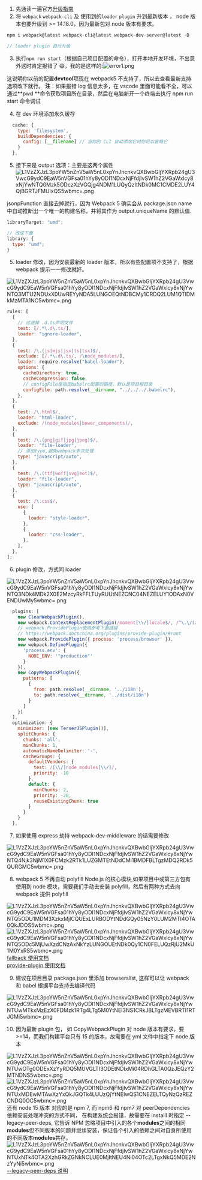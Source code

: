 1.  先通读一遍官方[升级指南](https://webpack.docschina.org/migrate/5/)
1.  将 `webpack` `webpack-cli` 及 使用到的`loader` `plugin` 升到最新版本 ， node 版本也要升级到 >= 14.18.0，因为最新包对 node 版本有要求。

```javascript
npm i webpack@latest webpack-cli@latest webpack-dev-server@latest -D

// loader plugin 自行升级
```

3. 执行`npm run start`（根据自己项目配置的命令），打开本地开发环境，不出意外这时肯定报错了 😄，我的是这样的:![error1.png](https://cdn.nlark.com/yuque/0/2022/png/21485166/1660543319444-c2b1fdab-8ace-4eb1-af21-8329d32a8601.png#clientId=ub5020688-45dd-4&crop=0&crop=0&crop=1&crop=1&from=ui&id=u63e4ad5a&margin=%5Bobject%20Object%5D&name=error1.png&originHeight=1324&originWidth=3820&originalType=binary&ratio=1&rotation=0&showTitle=false&size=454043&status=done&style=none&taskId=ucf9275a2-4fc6-49da-8331-111ef884573&title=)

这说明你以前的配置**devtool**项现在 webpack5 不支持了，所以去查看最新支持选项改下就行。
**注**：如果报错 log 信息太多，在 vscode 里面可能看不全，可以通过**pwd **命令获取项目所在目录，然后在电脑新开一个终端去执行 npm run start 命令调试

4. 在 dev 环境添加永久缓存

```javascript
  cache: {
    type: 'filesystem',
    buildDependencies: {
      config: [__filename] // 当你的 CLI 自动添加它时你可以省略它
    }
  },
```

5. 接下来是 output 选项：主要是这两个属性![L1VzZXJzL3poYW5nZnV5aW5nL0xpYnJhcnkvQXBwbGljYXRpb24gU3VwcG9ydC9EaW5nVGFsa01hYy8yODI1NDcxNjFfdjIvSW1hZ2VGaWxlcy8xNjYwNTQ0Mzk5ODczXzVGQjg4NDM1LUQyQzItNDk0MC1CMDE2LUY4QjBGRTJFMUIxQS5wbmc=.png](https://cdn.nlark.com/yuque/0/2022/png/21485166/1660545444300-d497fc3d-f356-4bb3-bf3b-f4c65141a399.png#clientId=ub5020688-45dd-4&crop=0&crop=0&crop=1&crop=1&from=ui&id=u5db23ba0&margin=%5Bobject%20Object%5D&name=L1VzZXJzL3poYW5nZnV5aW5nL0xpYnJhcnkvQXBwbGljYXRpb24gU3VwcG9ydC9EaW5nVGFsa01hYy8yODI1NDcxNjFfdjIvSW1hZ2VGaWxlcy8xNjYwNTQ0Mzk5ODczXzVGQjg4NDM1LUQyQzItNDk0MC1CMDE2LUY4QjBGRTJFMUIxQS5wbmc%3D.png&originHeight=708&originWidth=1230&originalType=binary&ratio=1&rotation=0&showTitle=false&size=118532&status=done&style=none&taskId=u2cdc00b4-ee4f-4a78-bff3-9cabc1d322f&title=)

jsonpFunction 直接去掉就行，因为 Webpack 5 确实会从 package.json name 中自动推断出一个唯一的构建名称，并将其作为 output.uniqueName 的默认值.

```javascript
libraryTarget: "umd";

// 改成下面
library: {
  type: "umd";
}
```

5. loader 修改，因为安装最新的 loader 版本，所以有些配置项不支持了，根据 webpack 提示一一修改就好。

![L1VzZXJzL3poYW5nZnV5aW5nL0xpYnJhcnkvQXBwbGljYXRpb24gU3VwcG9ydC9EaW5nVGFsa01hYy8yODI1NDcxNjFfdjIvSW1hZ2VGaWxlcy8xNjYwNTQ3MTU2NDUxX0UwREYyNDA5LUNGOEQtNDBCMy1CRDQ2LUM1QTlDMkMzMTA1NC5wbmc=.png](https://cdn.nlark.com/yuque/0/2022/png/21485166/1660547176231-6d7cf090-fde0-4fc1-91b3-b092cd966f8c.png#clientId=ub5020688-45dd-4&crop=0&crop=0&crop=1&crop=1&from=ui&id=u2461a252&margin=%5Bobject%20Object%5D&name=L1VzZXJzL3poYW5nZnV5aW5nL0xpYnJhcnkvQXBwbGljYXRpb24gU3VwcG9ydC9EaW5nVGFsa01hYy8yODI1NDcxNjFfdjIvSW1hZ2VGaWxlcy8xNjYwNTQ3MTU2NDUxX0UwREYyNDA5LUNGOEQtNDBCMy1CRDQ2LUM1QTlDMkMzMTA1NC5wbmc%3D.png&originHeight=1594&originWidth=1742&originalType=binary&ratio=1&rotation=0&showTitle=false&size=253229&status=done&style=none&taskId=u4398aada-2104-499d-8a09-651cb26372f&title=)

```javascript
rules: [
  {
    // 过滤掉 .d.ts声明文件
    test: [/.*\.d\.ts/],
    loader: "ignore-loader",
  },
  {
    test: /\.(js|mjs|jsx|ts|tsx)$/,
    exclude: [/.*\.d\.ts/, /\node_modules/],
    loader: require.resolve("babel-loader"),
    options: {
      cacheDirectory: true,
      cacheCompression: false,
      // configFile是指定babelrc配置的路径，默认是项目根目录
      configFile: path.resolve(__dirname, "../../../.babelrc"),
    },
  },
  {
    test: /\.html$/,
    loader: "html-loader",
    exclude: /(node_modules|bower_components)/,
  },
  {
    test: /\.(png|gif|jpg|jpeg)$/,
    loader: "file-loader",
    // 添加type,避免webpack多次处理
    type: "javascript/auto",
  },
  {
    test: /\.(ttf|woff|svg|eot)$/,
    loader: "file-loader",
    type: "javascript/auto",
  },
  {
    test: /\.css$/,
    use: [
      {
        loader: "style-loader",
      },
      {
        loader: "css-loader",
      },
    ],
  },
];
```

6. plugin 修改，方式同 loader

![L1VzZXJzL3poYW5nZnV5aW5nL0xpYnJhcnkvQXBwbGljYXRpb24gU3VwcG9ydC9EaW5nVGFsa01hYy8yODI1NDcxNjFfdjIvSW1hZ2VGaWxlcy8xNjYwNTQ3NDk4MDk2X0E2MzcyRkFFLTUyRUUtNEZCNC04NEZELUY1ODAxN0VENDUwMy5wbmc=.png](https://cdn.nlark.com/yuque/0/2022/png/21485166/1660547569658-456109cb-72df-4fe4-887b-fc7ce5789c09.png#clientId=ub5020688-45dd-4&crop=0&crop=0&crop=1&crop=1&from=ui&id=u737327fc&margin=%5Bobject%20Object%5D&name=L1VzZXJzL3poYW5nZnV5aW5nL0xpYnJhcnkvQXBwbGljYXRpb24gU3VwcG9ydC9EaW5nVGFsa01hYy8yODI1NDcxNjFfdjIvSW1hZ2VGaWxlcy8xNjYwNTQ3NDk4MDk2X0E2MzcyRkFFLTUyRUUtNEZCNC04NEZELUY1ODAxN0VENDUwMy5wbmc%3D.png&originHeight=1994&originWidth=2216&originalType=binary&ratio=1&rotation=0&showTitle=false&size=365081&status=done&style=none&taskId=u0d8ee5ee-00d0-4aa8-b69b-9fe060f3fa5&title=)

```javascript
  plugins: [
    new CleanWebpackPlugin(),
    new webpack.ContextReplacementPlugin(/moment[\\/]locale$/, /^\.\/(zh-cn)$/),
    // webpack.ProvidePlugin使用参考下面链接
    // https://webpack.docschina.org/plugins/provide-plugin/#root
    new webpack.ProvidePlugin({ process: 'process/browser' }),
    new webpack.DefinePlugin({
      'process.env': {
        NODE_ENV: '"production"'
      }
    }),
    new CopyWebpackPlugin({
      patterns: [
        {
          from: path.resolve(__dirname, '../i18n'),
          to: path.resolve(__dirname, '../dist/i18n')
        }
      ]
    })
  ],
  optimization: {
    minimizer: [new TerserJSPlugin()],
    splitChunks: {
      chunks: 'all',
      minChunks: 1,
      automaticNameDelimiter: '-',
      cacheGroups: {
        defaultVendors: {
          test: /[\\/]node_modules[\\/]/,
          priority: -10
        },
        default: {
          minChunks: 2,
          priority: -20,
          reuseExistingChunk: true
        }
      }
    }
  },
```

7. 如果使用 express 劫持 webpack-dev-middleware 的话需要修改

![L1VzZXJzL3poYW5nZnV5aW5nL0xpYnJhcnkvQXBwbGljYXRpb24gU3VwcG9ydC9EaW5nVGFsa01hYy8yODI1NDcxNjFfdjIvSW1hZ2VGaWxlcy8xNjYwNTQ4Njk3NjM1X0FCMzk2RTk1LUZGMTEtNDdCMi1BMDFBLTgzMDQ2RDk5QURGMC5wbmc=.png](https://cdn.nlark.com/yuque/0/2022/png/21485166/1660548849337-7d4052f0-ad8e-4a2c-8dd3-847e1f2d5e90.png#clientId=ub5020688-45dd-4&crop=0&crop=0&crop=1&crop=1&from=ui&id=u786c9edd&margin=%5Bobject%20Object%5D&name=L1VzZXJzL3poYW5nZnV5aW5nL0xpYnJhcnkvQXBwbGljYXRpb24gU3VwcG9ydC9EaW5nVGFsa01hYy8yODI1NDcxNjFfdjIvSW1hZ2VGaWxlcy8xNjYwNTQ4Njk3NjM1X0FCMzk2RTk1LUZGMTEtNDdCMi1BMDFBLTgzMDQ2RDk5QURGMC5wbmc%3D.png&originHeight=1964&originWidth=2304&originalType=binary&ratio=1&rotation=0&showTitle=false&size=427141&status=done&style=none&taskId=ua0854877-c8b9-4a90-a841-43afd2bbb33&title=)

8. webpack 5 不再自动 polyfill Node.js 的核心模块,如果项目中或第三方包有使用到 node 模块，需要我们手动去安装 polyfill，然后有两种方式去向 webpack 提供 polyfill

![L1VzZXJzL3poYW5nZnV5aW5nL0xpYnJhcnkvQXBwbGljYXRpb24gU3VwcG9ydC9EaW5nVGFsa01hYy8yODI1NDcxNjFfdjIvSW1hZ2VGaWxlcy8xNjYwNTQ5ODU1MDM3XzkxMjlCQUExLURBODYtNDdGQy05NzY0LUM2MTI4OTA0QkJDOS5wbmc=.png](https://cdn.nlark.com/yuque/0/2022/png/21485166/1660549914954-72f33a5b-58ff-4f19-bd2a-4cd8d0982088.png#clientId=ub5020688-45dd-4&crop=0&crop=0&crop=1&crop=1&from=ui&id=udd3ce7d4&margin=%5Bobject%20Object%5D&name=L1VzZXJzL3poYW5nZnV5aW5nL0xpYnJhcnkvQXBwbGljYXRpb24gU3VwcG9ydC9EaW5nVGFsa01hYy8yODI1NDcxNjFfdjIvSW1hZ2VGaWxlcy8xNjYwNTQ5ODU1MDM3XzkxMjlCQUExLURBODYtNDdGQy05NzY0LUM2MTI4OTA0QkJDOS5wbmc%3D.png&originHeight=1392&originWidth=1826&originalType=binary&ratio=1&rotation=0&showTitle=false&size=259634&status=done&style=none&taskId=u723aac85-2c45-4bde-81a0-ed41c76ecd8&title=)
![L1VzZXJzL3poYW5nZnV5aW5nL0xpYnJhcnkvQXBwbGljYXRpb24gU3VwcG9ydC9EaW5nVGFsa01hYy8yODI1NDcxNjFfdjIvSW1hZ2VGaWxlcy8xNjYwNTQ5ODc5MjUwXzdCNzAxNkYzLUNGOUEtNDk0Qy1CN0FELUQzRjU2MkU1M0YxRS5wbmc=.png](https://cdn.nlark.com/yuque/0/2022/png/21485166/1660549954639-4a9dfc56-8fb3-4bec-b029-1cbb6a9e913d.png#clientId=ub5020688-45dd-4&crop=0&crop=0&crop=1&crop=1&from=ui&id=ue42014d2&margin=%5Bobject%20Object%5D&name=L1VzZXJzL3poYW5nZnV5aW5nL0xpYnJhcnkvQXBwbGljYXRpb24gU3VwcG9ydC9EaW5nVGFsa01hYy8yODI1NDcxNjFfdjIvSW1hZ2VGaWxlcy8xNjYwNTQ5ODc5MjUwXzdCNzAxNkYzLUNGOUEtNDk0Qy1CN0FELUQzRjU2MkU1M0YxRS5wbmc%3D.png&originHeight=532&originWidth=1816&originalType=binary&ratio=1&rotation=0&showTitle=false&size=104784&status=done&style=none&taskId=u1a4a02ba-33e7-4d64-9e33-c25f0c44595&title=)
[fallback 使用文档](https://webpack.docschina.org/configuration/resolve/#resolvefallback)  
 [provide-plugin 使用文档](https://webpack.docschina.org/plugins/provide-plugin/#root)

9. 建议在项目目录 package.json 里添加 browserslist, 这样可以让 webpack 和 babel 根据平台支持去编译代码

![L1VzZXJzL3poYW5nZnV5aW5nL0xpYnJhcnkvQXBwbGljYXRpb24gU3VwcG9ydC9EaW5nVGFsa01hYy8yODI1NDcxNjFfdjIvSW1hZ2VGaWxlcy8xNjYwNTUwMTkxMzEzX0FDMzk1RTg4LTg5M0YtNEI3NS1CRkJBLTgzMEVBRTI1RTJGMi5wbmc=.png](https://cdn.nlark.com/yuque/0/2022/png/21485166/1660550626372-dd082e58-18f0-46cf-be62-7db561f26312.png#clientId=ub5020688-45dd-4&crop=0&crop=0&crop=1&crop=1&from=ui&id=ua8506a75&margin=%5Bobject%20Object%5D&name=L1VzZXJzL3poYW5nZnV5aW5nL0xpYnJhcnkvQXBwbGljYXRpb24gU3VwcG9ydC9EaW5nVGFsa01hYy8yODI1NDcxNjFfdjIvSW1hZ2VGaWxlcy8xNjYwNTUwMTkxMzEzX0FDMzk1RTg4LTg5M0YtNEI3NS1CRkJBLTgzMEVBRTI1RTJGMi5wbmc%3D.png&originHeight=1224&originWidth=2924&originalType=binary&ratio=1&rotation=0&showTitle=false&size=322082&status=done&style=none&taskId=ue00ce416-9bfa-4f29-b704-d048c7cb481&title=)

10. 因为最新 plugin 包， 如 CopyWebpackPlugin 对 node 版本有要求，要>=14，而我们构建平台只有 15 的版本，故需要在 yml 文件中指定下 node 版本

![L1VzZXJzL3poYW5nZnV5aW5nL0xpYnJhcnkvQXBwbGljYXRpb24gU3VwcG9ydC9EaW5nVGFsa01hYy8yODI1NDcxNjFfdjIvSW1hZ2VGaWxlcy8xNjYwNTUwOTg0ODExXzYyRDQ5MUVGLTI3ODEtNDIxMi04RDhGLTA0QzJEQzY2MTNDNS5wbmc=.png](https://cdn.nlark.com/yuque/0/2022/png/21485166/1660551027131-c9197971-5640-4745-a715-85bcc6e28517.png#clientId=ub5020688-45dd-4&crop=0&crop=0&crop=1&crop=1&from=ui&id=u2e75f312&margin=%5Bobject%20Object%5D&name=L1VzZXJzL3poYW5nZnV5aW5nL0xpYnJhcnkvQXBwbGljYXRpb24gU3VwcG9ydC9EaW5nVGFsa01hYy8yODI1NDcxNjFfdjIvSW1hZ2VGaWxlcy8xNjYwNTUwOTg0ODExXzYyRDQ5MUVGLTI3ODEtNDIxMi04RDhGLTA0QzJEQzY2MTNDNS5wbmc%3D.png&originHeight=1506&originWidth=3082&originalType=binary&ratio=1&rotation=0&showTitle=false&size=360291&status=done&style=none&taskId=u1ace7e39-a623-4730-85d2-305231e58cc&title=)
![L1VzZXJzL3poYW5nZnV5aW5nL0xpYnJhcnkvQXBwbGljYXRpb24gU3VwcG9ydC9EaW5nVGFsa01hYy8yODI1NDcxNjFfdjIvSW1hZ2VGaWxlcy8xNjYwNTUxMDEwMTAwXzYxQkJGQTk4LUUzQjYtNEIwQS1CNEZELTQyNzQzREZCNDQ0OC5wbmc=.png](https://cdn.nlark.com/yuque/0/2022/png/21485166/1660551038967-fb547546-f362-4458-9a8a-4fdbe4ffd04e.png#clientId=ub5020688-45dd-4&crop=0&crop=0&crop=1&crop=1&from=ui&id=uc070da22&margin=%5Bobject%20Object%5D&name=L1VzZXJzL3poYW5nZnV5aW5nL0xpYnJhcnkvQXBwbGljYXRpb24gU3VwcG9ydC9EaW5nVGFsa01hYy8yODI1NDcxNjFfdjIvSW1hZ2VGaWxlcy8xNjYwNTUxMDEwMTAwXzYxQkJGQTk4LUUzQjYtNEIwQS1CNEZELTQyNzQzREZCNDQ0OC5wbmc%3D.png&originHeight=1488&originWidth=2640&originalType=binary&ratio=1&rotation=0&showTitle=false&size=283050&status=done&style=none&taskId=ube9cd925-0e5f-4278-9910-13a6293702c&title=)
还有 node 15 版本 对应的是 npm 7, 而 npm6 和 npm7 对 peerDependencies 依赖安装处理冲突的方式不同， 在构建系统会报错，故需要在 installl 时指定 --legacy-peer-deps, 它告诉 NPM 忽略项目中引入的各个**modules**之间的相同**modules**但不同版本的问题并继续安装，保证各个引入的依赖之间对自身所使用的不同版本**modules**共存。
![L1VzZXJzL3poYW5nZnV5aW5nL0xpYnJhcnkvQXBwbGljYXRpb24gU3VwcG9ydC9EaW5nVGFsa01hYy8yODI1NDcxNjFfdjIvSW1hZ2VGaWxlcy8xNjYwNTUxNTk4OTA2XzhGRkZGNkNCLUE0MjItNEU4Ni04OTc2LTgxNkQ5MDE2NzYyNi5wbmc=.png](https://cdn.nlark.com/yuque/0/2022/png/21485166/1660551726937-70ea2b86-ac02-4ad9-b1d3-aab789781c36.png#clientId=ub5020688-45dd-4&crop=0&crop=0&crop=1&crop=1&from=ui&id=u3bfb6b13&margin=%5Bobject%20Object%5D&name=L1VzZXJzL3poYW5nZnV5aW5nL0xpYnJhcnkvQXBwbGljYXRpb24gU3VwcG9ydC9EaW5nVGFsa01hYy8yODI1NDcxNjFfdjIvSW1hZ2VGaWxlcy8xNjYwNTUxNTk4OTA2XzhGRkZGNkNCLUE0MjItNEU4Ni04OTc2LTgxNkQ5MDE2NzYyNi5wbmc%3D.png&originHeight=1856&originWidth=3600&originalType=binary&ratio=1&rotation=0&showTitle=false&size=1010855&status=done&style=none&taskId=u816a5a54-2d82-4882-9d79-3df82736525&title=)
[--legacy-peer-deps 说明](https://juejin.cn/post/6971268824288985118)
